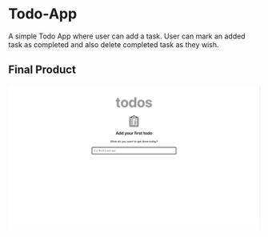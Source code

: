 # Todo-App

A simple Todo App where user can add a task. User can mark an added task as completed and also delete completed task as they wish.

## Final Product

![Main-page](https://github.com/Ayo-Show/todo-app/blob/main/todos.png)